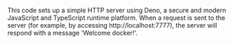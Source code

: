This code sets up a simple HTTP server using Deno, a secure and modern JavaScript 
and TypeScript runtime platform. When a request is sent to the server (for example, by accessing http://localhost:7777),
the server will respond with a message 'Welcome docker!'.
